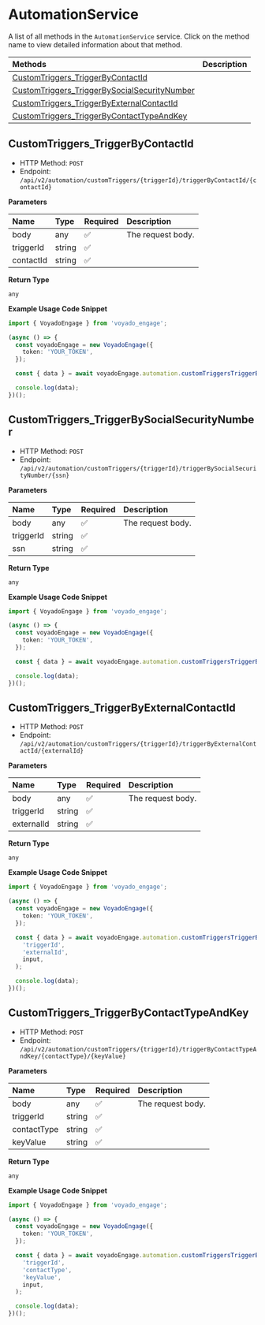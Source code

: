 # AutomationService

A list of all methods in the `AutomationService` service. Click on the method name to view detailed information about that method.

| Methods                                                                                       | Description |
| :-------------------------------------------------------------------------------------------- | :---------- |
| [CustomTriggers_TriggerByContactId](#customtriggers_triggerbycontactid)                       |             |
| [CustomTriggers_TriggerBySocialSecurityNumber](#customtriggers_triggerbysocialsecuritynumber) |             |
| [CustomTriggers_TriggerByExternalContactId](#customtriggers_triggerbyexternalcontactid)       |             |
| [CustomTriggers_TriggerByContactTypeAndKey](#customtriggers_triggerbycontacttypeandkey)       |             |

## CustomTriggers_TriggerByContactId

- HTTP Method: `POST`
- Endpoint: `/api/v2/automation/customTriggers/{triggerId}/triggerByContactId/{contactId}`

**Parameters**

| Name      | Type   | Required | Description       |
| :-------- | :----- | :------- | :---------------- |
| body      | any    | ✅       | The request body. |
| triggerId | string | ✅       |                   |
| contactId | string | ✅       |                   |

**Return Type**

`any`

**Example Usage Code Snippet**

```typescript
import { VoyadoEngage } from 'voyado_engage';

(async () => {
  const voyadoEngage = new VoyadoEngage({
    token: 'YOUR_TOKEN',
  });

  const { data } = await voyadoEngage.automation.customTriggersTriggerByContactId('triggerId', 'contactId', input);

  console.log(data);
})();
```

## CustomTriggers_TriggerBySocialSecurityNumber

- HTTP Method: `POST`
- Endpoint: `/api/v2/automation/customTriggers/{triggerId}/triggerBySocialSecurityNumber/{ssn}`

**Parameters**

| Name      | Type   | Required | Description       |
| :-------- | :----- | :------- | :---------------- |
| body      | any    | ✅       | The request body. |
| triggerId | string | ✅       |                   |
| ssn       | string | ✅       |                   |

**Return Type**

`any`

**Example Usage Code Snippet**

```typescript
import { VoyadoEngage } from 'voyado_engage';

(async () => {
  const voyadoEngage = new VoyadoEngage({
    token: 'YOUR_TOKEN',
  });

  const { data } = await voyadoEngage.automation.customTriggersTriggerBySocialSecurityNumber('triggerId', 'ssn', input);

  console.log(data);
})();
```

## CustomTriggers_TriggerByExternalContactId

- HTTP Method: `POST`
- Endpoint: `/api/v2/automation/customTriggers/{triggerId}/triggerByExternalContactId/{externalId}`

**Parameters**

| Name       | Type   | Required | Description       |
| :--------- | :----- | :------- | :---------------- |
| body       | any    | ✅       | The request body. |
| triggerId  | string | ✅       |                   |
| externalId | string | ✅       |                   |

**Return Type**

`any`

**Example Usage Code Snippet**

```typescript
import { VoyadoEngage } from 'voyado_engage';

(async () => {
  const voyadoEngage = new VoyadoEngage({
    token: 'YOUR_TOKEN',
  });

  const { data } = await voyadoEngage.automation.customTriggersTriggerByExternalContactId(
    'triggerId',
    'externalId',
    input,
  );

  console.log(data);
})();
```

## CustomTriggers_TriggerByContactTypeAndKey

- HTTP Method: `POST`
- Endpoint: `/api/v2/automation/customTriggers/{triggerId}/triggerByContactTypeAndKey/{contactType}/{keyValue}`

**Parameters**

| Name        | Type   | Required | Description       |
| :---------- | :----- | :------- | :---------------- |
| body        | any    | ✅       | The request body. |
| triggerId   | string | ✅       |                   |
| contactType | string | ✅       |                   |
| keyValue    | string | ✅       |                   |

**Return Type**

`any`

**Example Usage Code Snippet**

```typescript
import { VoyadoEngage } from 'voyado_engage';

(async () => {
  const voyadoEngage = new VoyadoEngage({
    token: 'YOUR_TOKEN',
  });

  const { data } = await voyadoEngage.automation.customTriggersTriggerByContactTypeAndKey(
    'triggerId',
    'contactType',
    'keyValue',
    input,
  );

  console.log(data);
})();
```

<!-- This file was generated by liblab | https://liblab.com/ -->
